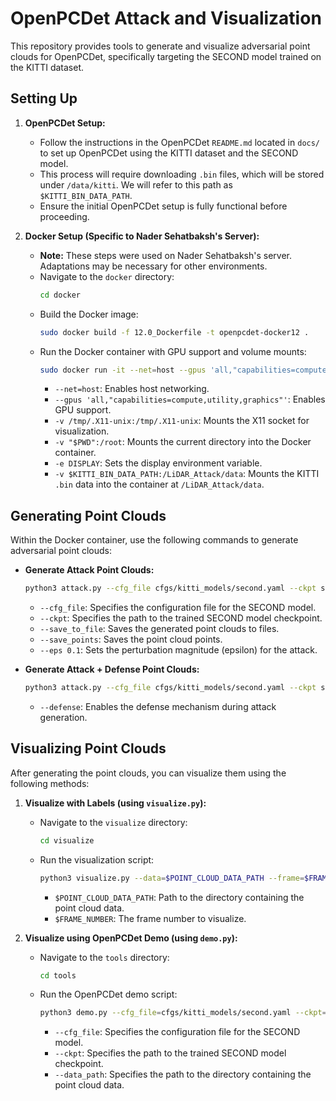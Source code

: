 # OpenPCDet Attack and Visualization

This repository provides tools to generate and visualize adversarial point clouds for OpenPCDet, specifically targeting the SECOND model trained on the KITTI dataset.

## Setting Up

1.  **OpenPCDet Setup:**
    * Follow the instructions in the OpenPCDet `README.md` located in `docs/` to set up OpenPCDet using the KITTI dataset and the SECOND model.
    * This process will require downloading `.bin` files, which will be stored under `/data/kitti`. We will refer to this path as `$KITTI_BIN_DATA_PATH`.
    * Ensure the initial OpenPCDet setup is fully functional before proceeding.

2.  **Docker Setup (Specific to Nader Sehatbaksh's Server):**
    * **Note:** These steps were used on Nader Sehatbaksh's server. Adaptations may be necessary for other environments.
    * Navigate to the `docker` directory:
        ```bash
        cd docker
        ```
    * Build the Docker image:
        ```bash
        sudo docker build -f 12.0_Dockerfile -t openpcdet-docker12 .
        ```
    * Run the Docker container with GPU support and volume mounts:
        ```bash
        sudo docker run -it --net=host --gpus 'all,"capabilities=compute,utility,graphics"' -v /tmp/.X11-unix:/tmp/.X11-unix -v "$PWD":/root -e DISPLAY -v $KITTI_BIN_DATA_PATH:/LiDAR_Attack/data openpcdet-docker12 bash
        ```
        * `--net=host`: Enables host networking.
        * `--gpus 'all,"capabilities=compute,utility,graphics"'`: Enables GPU support.
        * `-v /tmp/.X11-unix:/tmp/.X11-unix`: Mounts the X11 socket for visualization.
        * `-v "$PWD":/root`: Mounts the current directory into the Docker container.
        * `-e DISPLAY`: Sets the display environment variable.
        * `-v $KITTI_BIN_DATA_PATH:/LiDAR_Attack/data`: Mounts the KITTI `.bin` data into the container at `/LiDAR_Attack/data`.

## Generating Point Clouds

Within the Docker container, use the following commands to generate adversarial point clouds:

* **Generate Attack Point Clouds:**
    ```bash
    python3 attack.py --cfg_file cfgs/kitti_models/second.yaml --ckpt second.pth --save_to_file --save_points --eps 0.1
    ```
    * `--cfg_file`: Specifies the configuration file for the SECOND model.
    * `--ckpt`: Specifies the path to the trained SECOND model checkpoint.
    * `--save_to_file`: Saves the generated point clouds to files.
    * `--save_points`: Saves the point cloud points.
    * `--eps 0.1`: Sets the perturbation magnitude (epsilon) for the attack.

* **Generate Attack + Defense Point Clouds:**
    ```bash
    python3 attack.py --cfg_file cfgs/kitti_models/second.yaml --ckpt second.pth --save_to_file --save_points --eps 0.1 --defense
    ```
    * `--defense`: Enables the defense mechanism during attack generation.

## Visualizing Point Clouds

After generating the point clouds, you can visualize them using the following methods:

1.  **Visualize with Labels (using `visualize.py`):**
    * Navigate to the `visualize` directory:
        ```bash
        cd visualize
        ```
    * Run the visualization script:
        ```bash
        python3 visualize.py --data=$POINT_CLOUD_DATA_PATH --frame=$FRAME_NUMBER
        ```
        * `$POINT_CLOUD_DATA_PATH`: Path to the directory containing the point cloud data.
        * `$FRAME_NUMBER`: The frame number to visualize.

2.  **Visualize using OpenPCDet Demo (using `demo.py`):**
    * Navigate to the `tools` directory:
        ```bash
        cd tools
        ```
    * Run the OpenPCDet demo script:
        ```bash
        python3 demo.py --cfg_file=cfgs/kitti_models/second.yaml --ckpt=../second.pth --data_path=$POINT_CLOUD_DATA_PATH
        ```
        * `--cfg_file`: Specifies the configuration file for the SECOND model.
        * `--ckpt`: Specifies the path to the trained SECOND model checkpoint.
        * `--data_path`: Specifies the path to the directory containing the point cloud data.
